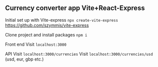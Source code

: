 ## Currency converter app Vite+React-Express

Initial set up with Vite-express `npx create-vite-express`
https://github.com/szymmis/vite-express

Clone project and install packages `npm i`

Front end
Visit `localhost:3000`

API
Visit `localhost:3000/currencies`
Visit `localhost:3000/currencies/usd` (usd, eur, gbp etc.)
